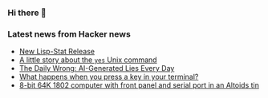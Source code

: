 ### Hi there 👋

<!--
**arashid-sh/arashid-sh** is a ✨ _special_ ✨ repository because its `README.md` (this file) appears on your GitHub profile.

Here are some ideas to get you started:

- 🔭 I’m currently working on ...
- 🌱 I’m currently learning ...
- 👯 I’m looking to collaborate on ...
- 🤔 I’m looking for help with ...
- 💬 Ask me about ...
- 📫 How to reach me: ...
- 😄 Pronouns: ...
- ⚡ Fun fact: ...
-->

### Latest news from Hacker news
<!-- BLOG-POST-LIST:START -->
- [New Lisp-Stat Release](https://lisp-stat.dev/blog/releases/)
- [A little story about the `yes` Unix command](https://endler.dev/2017/yes/)
- [The Daily Wrong: AI-Generated Lies Every Day](http://dailywrong.com/)
- [What happens when you press a key in your terminal?](https://jvns.ca/blog/2022/07/20/pseudoterminals/)
- [8-bit 64K 1802 computer with front panel and serial port in an Altoids tin](http://www.sunrise-ev.com/1802.htm)
<!-- BLOG-POST-LIST:END -->
